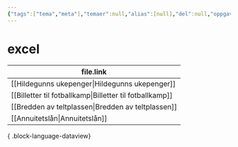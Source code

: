 ```yaml
---
{"tags":["tema","meta"],"temaer":null,"alias":[null],"del":null,"oppgave":null,"fag":null,"eksamen":null,"dg-publish":true,"title":"excel","date":"2023-06-01","modified":"2023-06-01","permalink":"/temaer/excel/","dgPassFrontmatter":true}
---
```



# excel
| file.link                                                   |
| ----------------------------------------------------------- |
| [[Hildegunns ukepenger\|Hildegunns ukepenger]]           |
| [[Billetter til fotballkamp\|Billetter til fotballkamp]] |
| [[Bredden av teltplassen\|Bredden av teltplassen]]       |
| [[Annuitetslån\|Annuitetslån]]                           |

{ .block-language-dataview}
